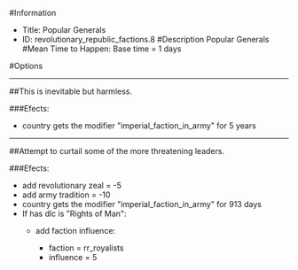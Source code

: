 #Information
 - Title: Popular Generals
 - ID: revolutionary_republic_factions.8
#Description
Popular Generals
#Mean Time to Happen:
Base time = 1 days

#Options

___
##This is inevitable but harmless.

###Efects:<ul><li>country gets the modifier "imperial_faction_in_army" for 5 years</li></ul>

___
##Attempt to curtail some of the more threatening leaders.

###Efects:<ul><li>add revolutionary zeal = -5</li><li>add army tradition = -10</li><li>country gets the modifier "imperial_faction_in_army" for 913 days</li><li>If has dlc is "Rights of Man":</li><ul><li>add faction influence:</li><ul><li>faction = rr_royalists</li><li>influence = 5</li></ul></ul></ul>
